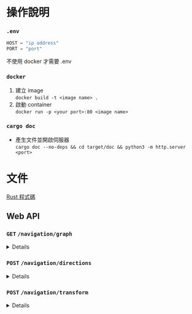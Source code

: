 # 操作說明
### `.env`
```js
HOST = "ip address"
PORT = "port"
```
不使用 docker 才需要 .env

### `docker`
1. 建立 image\
`docker build -t <image name> .`
2. 啟動 container\
`docker run -p <your port>:80 <image name>`

### `cargo doc`
- 產生文件並開啟伺服器\
`cargo doc --no-deps && cd target/doc && python3 -m http.server <port>`

# 文件
[Rust 程式碼](https://wei06097.github.io/navigation_server/navigation_server/)
## Web API
### `GET` `/navigation/graph`
<details>

- 用途
    - 取得校內地圖節點資訊

- Response Body
    ```JavaScript
    {
        "1": { //節點編號
            "geo_coord": [ //經緯度座標
                121.54026281917675,
                25.012364685321245
            ],
            "img_coord": [ //平面圖像素座標
                5924,
                2418
            ],
            "edges": { //鄰近節點編號:距離
                "2": 28.133623090558125,
                "199": 9.382506193306543,
                "200": 16.590585069977347
            }
        },
        "2": {
            "geo_coord": [
                121.5404747956079,
                25.012529348340735
            ],
            "img_coord": [
                5526,
                2403
            ],
            "edges": {
                "1": 28.133623090558125,
                "148": 12.653853302417646
            }
        },
        ...
    }
    ```

</details>

### `POST` `/navigation/directions`
<details>

- 用途
    - 輸入兩組經緯度，找出最佳路徑和其他相關資訊

- Request Body
    ```JavaScript
    {
        source: [ //起點 (經緯度座標)
            longitude_a,
            latitude_a
        ],
        destination: [ //終點 (經緯度座標)
            longitude_b,
            latitude_b
        ],
    }
    ````
- Response Body
    ```JavaScript
    {
        source_xy: [ //起點 (平面圖像素座標)
            source_x,
            source_Y
        ],
        destination_xy: [ //終點 (平面圖像素座標)
            destination_x,
            destination_Y
        ],
        best_path: [ //最佳路徑 (節點編號)
            "63", "64", "65", "3", "2"
        ],
        total_distance: 487.63, //總距離 (公尺)
    }
    ````

</details>

### `POST` `/navigation/transform`
<details>

- 用途
    - 平面圖像素座標轉經緯度座標
    - 經緯度座標轉平面圖像素座標

- Case 1
    - Request Body
    ```JavaScript
    {
        coord: {
            Img: [x, y]
        }
    }
    ````
    - Response Body
    ```JavaScript
    {
        coord: {
            Geo: [lon, lat]
        }
    }
    ````

- Case 2
    - Request Body
    ```JavaScript
    {
        coord: {
            Geo: [lon, lat]
        }
    }
    ````
    - Response Body
    ```JavaScript
    {
        coord: {
            Img: [x, y]
        }
    }
    ````

</details>
